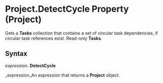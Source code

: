 
# Project.DetectCycle Property (Project)

Gets a  **Tasks** collection that contains a set of circular task dependencies, if circular task references exist. Read-only **Tasks**.


## Syntax

 _expression_. **DetectCycle**

 _expression_An expression that returns a  **Project** object.

